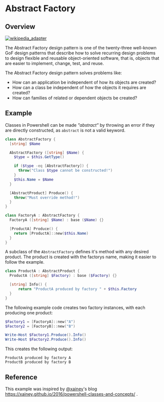 # Abstract Factory
## Overview 
[![wikipedia_adapter](https://img.shields.io/badge/-Wikipedia-black?logo=Wikipedia)](https://en.wikipedia.org/wiki/Abstract_factory_pattern)

The Abstract Factory design pattern is one of the twenty-three well-known GoF design patterns that describe how to solve recurring design problems to design flexible and reusable object-oriented software, that is, objects that are easier to implement, change, test, and reuse.

The Abstract Factory design pattern solves problems like:

- How can an application be independent of how its objects are created?
- How can a class be independent of how the objects it requires are created?
- How can families of related or dependent objects be created?

## Example

Classes in Powershell can be made *"abstract"* by throwing an error if they are directly constructed, as `abstract` is not a valid keyword.

```powershell
class AbstractFactory {
  [string] $Name

  AbstractFactory ([string] $Name) {
    $type = $this.GetType()

    if ($type -eq [AbstractFactory]) {
      throw("Class $type cannot be constructed!")
    }
    $this.Name = $Name
  }

  [AbstractProduct] Produce() {
    throw("Must override method!")
  }
}

class FactoryA : AbstractFactory {
  FactoryA ([string] $Name) : base ($Name) {}

  [ProductA] Produce() {
    return [ProductA]::new($this.Name)
  }
}
```

A subclass of the `AbstractFactory` defines it's method with any desired product. The product is created with the factorys name, making it easier to follow the example.

```powershell
class ProductA : AbstractProduct {
  ProductA ([string] $Factory) : base ($Factory) {}

  [string] Info() {
      return "ProductA produced by factory " + $this.Factory
  }
}
```

The following example code creates two factory instances, with each producing one product:

```powershell
$Factory1 = [FactoryA]::new("A")
$Factory2 = [FactoryB]::new("B")

Write-Host $Factory1.Produce().Info()
Write-Host $Factory2.Produce().Info()
```

This creates the following output:
```
ProductA produced by factory A
ProductB produced by factory B
```

## Reference

This example was inspired by [@xainey](https://github.com/xainey)'s blog https://xainey.github.io/2016/powershell-classes-and-concepts/ .